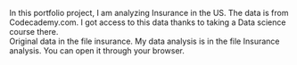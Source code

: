 In this portfolio project, I am analyzing Insurance in the US. The data is from Codecademy.com. 
I got access to this data thanks to taking a Data science course there.  
Original data in the file insurance. 
My data analysis is in the file Insurance analysis. 
You can open it through your browser.
